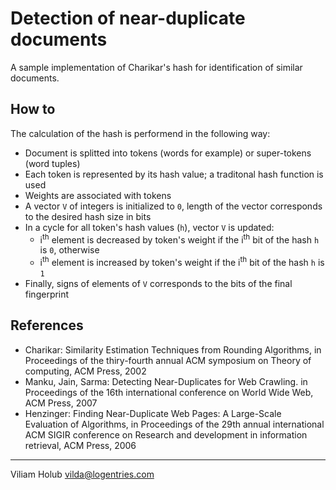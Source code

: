 
Detection of near-duplicate documents
=====================================

A sample implementation of Charikar's hash for identification of similar
documents.


How to
------

The calculation of the hash is performend in the following way:

* Document is splitted into tokens (words for example) or super-tokens (word tuples)
* Each token is represented by its hash value; a traditonal hash function is used
* Weights are associated with tokens
* A vector `V` of integers is initialized to `0`, length of the vector corresponds to the desired hash size in bits
* In a cycle for all token's hash values (`h`), vector `V` is updated:
  * i<sup>th</sup> element is decreased by token's weight if the i<sup>th</sup> bit of the hash `h` is `0`, otherwise
  * i<sup>th</sup> element is increased by token's weight if the i<sup>th</sup> bit of the hash `h` is `1`
* Finally, signs of elements of `V` corresponds to the bits of the final fingerprint


References
----------

* Charikar: Similarity Estimation Techniques from Rounding Algorithms, in Proceedings of the thiry-fourth annual ACM symposium on Theory of computing, ACM Press, 2002
* Manku, Jain, Sarma: Detecting Near-Duplicates for Web Crawling. in Proceedings of the 16th international conference on World Wide Web, ACM Press, 2007
* Henzinger: Finding Near-Duplicate Web Pages: A Large-Scale Evaluation of Algorithms, in Proceedings of the 29th annual international ACM SIGIR conference on Research and development in information retrieval, ACM Press, 2006

---
Viliam Holub <vilda@logentries.com>
